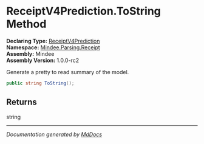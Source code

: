 ﻿<!--  
  <auto-generated>   
    The contents of this file were generated by a tool.  
    Changes to this file may be list if the file is regenerated  
  </auto-generated>   
-->

# ReceiptV4Prediction.ToString Method

**Declaring Type:** [ReceiptV4Prediction](../index.md)  
**Namespace:** [Mindee.Parsing.Receipt](../../index.md)  
**Assembly:** Mindee  
**Assembly Version:** 1.0.0\-rc2

Generate a pretty to read summary of the model.

```csharp
public string ToString();
```

## Returns

string

___

*Documentation generated by [MdDocs](https://github.com/ap0llo/mddocs)*
